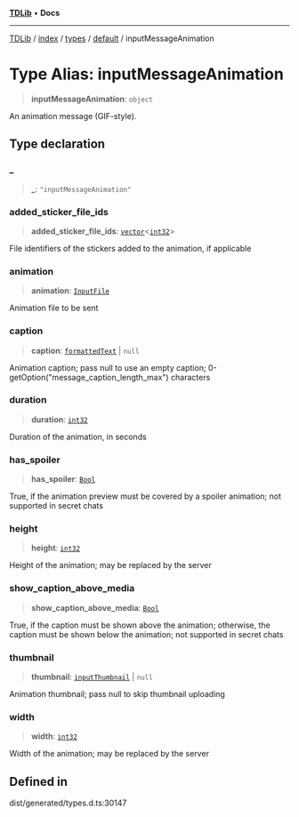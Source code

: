 [**TDLib**](../../../../../../README.md) • **Docs**

***

[TDLib](../../../../../../modules.md) / [index](../../../../../README.md) / [types](../../../README.md) / [default](../README.md) / inputMessageAnimation

# Type Alias: inputMessageAnimation

> **inputMessageAnimation**: `object`

An animation message (GIF-style).

## Type declaration

### \_

> **\_**: `"inputMessageAnimation"`

### added\_sticker\_file\_ids

> **added\_sticker\_file\_ids**: [`vector`](vector.md)\<[`int32`](int32.md)\>

File identifiers of the stickers added to the animation, if applicable

### animation

> **animation**: [`InputFile`](InputFile.md)

Animation file to be sent

### caption

> **caption**: [`formattedText`](formattedText.md) \| `null`

Animation caption; pass null to use an empty caption; 0-getOption("message_caption_length_max") characters

### duration

> **duration**: [`int32`](int32.md)

Duration of the animation, in seconds

### has\_spoiler

> **has\_spoiler**: [`Bool`](Bool.md)

True, if the animation preview must be covered by a spoiler animation; not supported in secret chats

### height

> **height**: [`int32`](int32.md)

Height of the animation; may be replaced by the server

### show\_caption\_above\_media

> **show\_caption\_above\_media**: [`Bool`](Bool.md)

True, if the caption must be shown above the animation; otherwise, the caption must be shown below the animation; not supported in secret chats

### thumbnail

> **thumbnail**: [`inputThumbnail`](inputThumbnail.md) \| `null`

Animation thumbnail; pass null to skip thumbnail uploading

### width

> **width**: [`int32`](int32.md)

Width of the animation; may be replaced by the server

## Defined in

dist/generated/types.d.ts:30147

